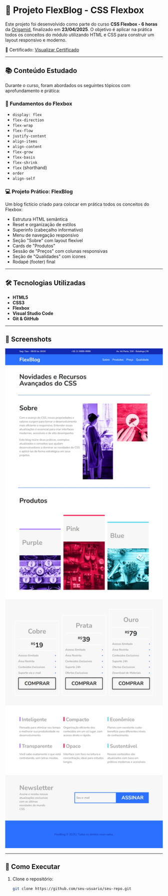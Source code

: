 # 🚀 Projeto FlexBlog - CSS Flexbox

Este projeto foi desenvolvido como parte do curso **CSS Flexbox - 6 horas** da [Origamid](https://www.origamid.com/), finalizado em **23/04/2025**. O objetivo é aplicar na prática todos os conceitos do módulo utilizando HTML e CSS para construir um layout responsivo e moderno.

🔗 Certificado: [Visualizar Certificado](https://origamid.com/certificate/36464fe2)

---

## 📚 Conteúdo Estudado

Durante o curso, foram abordados os seguintes tópicos com aprofundamento e prática:

### 🧱 Fundamentos do Flexbox

- `display: flex`
- `flex-direction`
- `flex-wrap`
- `flex-flow`
- `justify-content`
- `align-items`
- `align-content`
- `flex-grow`
- `flex-basis`
- `flex-shrink`
- `flex` (shorthand)
- `order`
- `align-self`

### 💻 Projeto Prático: FlexBlog

Um blog fictício criado para colocar em prática todos os conceitos do Flexbox:

- Estrutura HTML semântica
- Reset e organização de estilos
- Superinfo (cabeçalho informativo)
- Menu de navegação responsivo
- Seção "Sobre" com layout flexível
- Cards de "Produtos"
- Sessão de "Preços" com colunas responsivas
- Seção de "Qualidades" com ícones
- Rodapé (footer) final

---

## 🛠️ Tecnologias Utilizadas

- **HTML5**
- **CSS3**
- **Flexbox**
- **Visual Studio Code**
- **Git & GitHub**

---

## 📸 Screenshots

<p aling="center">
  <img src="https://github.com/paulo-santos-tech/Estudo-Flexbox/blob/main/Screenshot%20-%20Estudo%20CSS%20Flex-box.jpeg" width="600" alt="Homepage do FlexBlog">
</p>

---

## 📁 Como Executar

1. Clone o repositório:
   ```bash
   git clone https://github.com/seu-usuario/seu-repo.git
